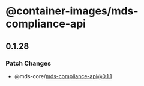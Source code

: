 # @container-images/mds-compliance-api

## 0.1.28
### Patch Changes

  - @mds-core/mds-compliance-api@0.1.1
